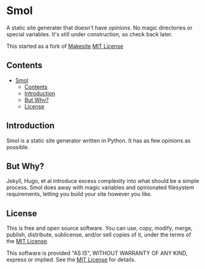 Smol
====

A static site generater that doesn't have _opinions_. No magic directories or special variables. It's still under construction, so check back later.

This started as a fork of [Makesite](https://github.com/sunainapai/makesite)
[MIT License](LICENSE.md)

Contents
--------

- [Smol](#smol)
  - [Contents](#contents)
  - [Introduction](#introduction)
  - [But Why?](#but-why)
  - [License](#license)


Introduction
------------

Smol is a static site generator written in Python. It has as few opinions as possible.


But Why?
--------

Jekyll, Hugo, et al introduce excess complexity into what should be a simple process. Smol does away with magic variables and opinionated filesystem requirements, letting you build your site however you like.


License
-------

This is free and open source software. You can use, copy, modify,
merge, publish, distribute, sublicense, and/or sell copies of it,
under the terms of the [MIT License](LICENSE.md).

This software is provided "AS IS", WITHOUT WARRANTY OF ANY KIND,
express or implied. See the [MIT License](LICENSE.md) for details.